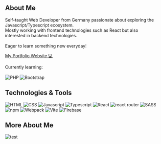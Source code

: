 ## About Me

Self-taught Web Developer from Germany passionate about exploring the Javascript/Typescript ecosystem.
<br/>
Mostly working with frontend technologies such as React but also interested in backend technologies.
<br/><br/>
Eager to learn something new everyday!

[My Portfolio Website 💻](https://JonasHencke.github.io/portfolio/#hero)

Currently learning:
<br/></br>
![PHP](https://img.shields.io/badge/php-787CB4?logo=php&logoColor=white&style=for-the-badge)
![Bootstrap](https://img.shields.io/badge/bootstrap-7E1BF9?logo=bootstrap&logoColor=white&style=for-the-badge)
## Technologies & Tools
![HTML](https://img.shields.io/badge/HTML-e34c26?logo=HTML5&logoColor=white&style=for-the-badge)
![CSS](https://img.shields.io/badge/CSS-2965f1?logo=CSS3&logoColor=white&style=for-the-badge)
![Javascript](https://img.shields.io/badge/Javascript-black?logo=Javascript&logoColor=ebde34&style=for-the-badge)
![Typescript](https://img.shields.io/badge/Typescript-3178C6?logo=Typescript&logoColor=white&style=for-the-badge)
![React](https://img.shields.io/badge/React-34baeb?logo=react&logoColor=white&style=for-the-badge)
![react router](https://img.shields.io/badge/react%20router-red?logo=react-router&logoColor=white&style=for-the-badge)
![SASS](https://img.shields.io/badge/SASS-cc6699?logo=sass&logoColor=white&style=for-the-badge)
![npm](https://img.shields.io/badge/npm-cb3837?logo=npm&logoColor=white&style=for-the-badge)
![Webpack](https://img.shields.io/badge/webpack-1c78c0?logo=webpack&logoColor=white&style=for-the-badge)
![Vite](https://img.shields.io/badge/Vite-A45EE9?logo=vite&logoColor=white&style=for-the-badge)
![Firebase](https://img.shields.io/badge/Firebase-FFA611?logo=firebase&logoColor=white&style=for-the-badge)

## More About Me

![test](https://github-readme-stats.vercel.app/api/top-langs/?username=JonasHencke&theme=react)
